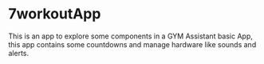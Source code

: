# 7workoutApp
This is an  app to explore some components in a GYM Assistant basic App, this app contains some countdowns and manage hardware like sounds and alerts.
